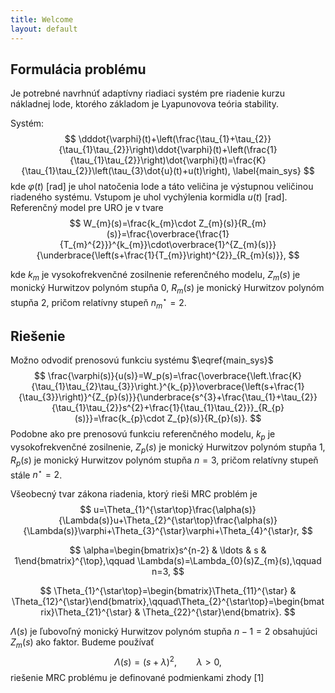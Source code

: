 ```yaml
---
title: Welcome
layout: default
---
```


## Formulácia problému

Je potrebné navrhnúť adaptívny riadiaci systém pre riadenie kurzu nákladnej lode, ktorého základom je Lyapunovova teória stability. 

Systém:
$$
\dddot{\varphi}(t)+\left(\frac{\tau_{1}+\tau_{2}}{\tau_{1}\tau_{2}}\right)\ddot{\varphi}(t)+\left(\frac{1}{\tau_{1}\tau_{2}}\right)\dot{\varphi}(t)=\frac{K}{\tau_{1}\tau_{2}}\left(\tau_{3}\dot{u}(t)+u(t)\right),    
\label{main_sys}
$$
kde $\varphi(t)$ [rad] je uhol natočenia lode a táto veličina je výstupnou
veličinou riadeného systému. Vstupom je uhol vychýlenia kormidla $u(t)$ [rad]. 
Referenčný model pre URO je v tvare
$$
W_{m}(s)=\frac{k_{m}\cdot Z_{m}(s)}{R_{m}(s)}=\frac{\overbrace{\frac{1}{T_{m}^{2}}}^{k_{m}}\cdot\overbrace{1}^{Z_{m}(s)}}{\underbrace{\left(s+\frac{1}{T_{m}}\right)^{2}}_{R_{m}(s)}},
$$

kde $k_m$ je vysokofrekvenčné zosilnenie referenčného modelu, $Z_m(s)$ je
monický Hurwitzov polynóm stupňa 0, $R_m(s)$ je monický Hurwitzov polynóm stupňa
2, pričom relatívny stupeň $n^\star_m=2$.

## Riešenie

Možno odvodiť prenosovú funkciu systému $\eqref{main_sys}$
$$
\frac{\varphi(s)}{u(s)}=W_p(s)=\frac{\overbrace{\left.\frac{K}{\tau_{1}\tau_{2}\tau_{3}}\right.}^{k_{p}}\overbrace{\left(s+\frac{1}{\tau_{3}}\right)}^{Z_{p}(s)}}{\underbrace{s^{3}+\frac{\tau_{1}+\tau_{2}}{\tau_{1}\tau_{2}}s^{2}+\frac{1}{\tau_{1}\tau_{2}}}_{R_{p}(s)}}=\frac{k_{p}\cdot Z_{p}(s)}{R_{p}(s)}.
$$
Podobne ako pre prenosovú funkciu referenčného modelu, $k_p$ je vysokofrekvenčné zosilnenie, $Z_p(s)$ je
monický Hurwitzov polynóm stupňa 1, $R_p(s)$ je monický Hurwitzov polynóm stupňa
$n=3$, pričom relatívny stupeň stále $n^\star=2$.

Všeobecný tvar zákona riadenia, ktorý rieši MRC problém je
$$
u=\Theta_{1}^{\star\top}\frac{\alpha(s)}{\Lambda(s)}u+\Theta_{2}^{\star\top}\frac{\alpha(s)}{\Lambda(s)}\varphi+\Theta_{3}^{\star}\varphi+\Theta_{4}^{\star}r,
$$

$$
\alpha=\begin{bmatrix}s^{n-2} & \ldots & s & 1\end{bmatrix}^{\top},\qquad \Lambda(s)=\Lambda_{0}(s)Z_{m}(s),\qquad n=3,
$$

$$
\Theta_{1}^{\star\top}=\begin{bmatrix}\Theta_{11}^{\star} & \Theta_{12}^{\star}\end{bmatrix},\qquad\Theta_{2}^{\star\top}=\begin{bmatrix}\Theta_{21}^{\star} & \Theta_{22}^{\star}\end{bmatrix}.
$$

$\Lambda(s)$ je ľubovoľný monický Hurwitzov polynóm stupňa $n - 1 = 2$ obsahujúci $Z_m(s)$ ako faktor. Budeme používať
$$
\Lambda(s)=\left(s+\lambda\right)^{2},\qquad\lambda>0,
$$
riešenie MRC problému je definované podmienkami zhody [1]